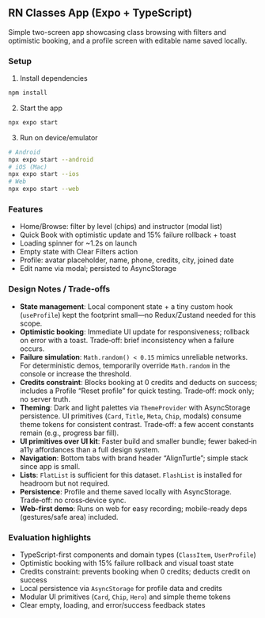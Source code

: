 ## RN Classes App (Expo + TypeScript)

Simple two-screen app showcasing class browsing with filters and optimistic booking, and a profile screen with editable name saved locally.

### Setup

1. Install dependencies
```bash
npm install
```
2. Start the app
```bash
npx expo start
```
3. Run on device/emulator
```bash
# Android
npx expo start --android
# iOS (Mac)
npx expo start --ios
# Web
npx expo start --web
```

### Features

- Home/Browse: filter by level (chips) and instructor (modal list)
- Quick Book with optimistic update and 15% failure rollback + toast
- Loading spinner for ~1.2s on launch
- Empty state with Clear Filters action
- Profile: avatar placeholder, name, phone, credits, city, joined date
- Edit name via modal; persisted to AsyncStorage

### Design Notes / Trade-offs

- **State management**: Local component state + a tiny custom hook (`useProfile`) kept the footprint small—no Redux/Zustand needed for this scope.
- **Optimistic booking**: Immediate UI update for responsiveness; rollback on error with a toast. Trade‑off: brief inconsistency when a failure occurs.
- **Failure simulation**: `Math.random() < 0.15` mimics unreliable networks. For deterministic demos, temporarily override `Math.random` in the console or increase the threshold.
- **Credits constraint**: Blocks booking at 0 credits and deducts on success; includes a Profile “Reset profile” for quick testing. Trade‑off: mock only; no server truth.
- **Theming**: Dark and light palettes via `ThemeProvider` with AsyncStorage persistence. UI primitives (`Card`, `Title`, `Meta`, `Chip`, modals) consume theme tokens for consistent contrast. Trade‑off: a few accent constants remain (e.g., progress bar fill).
- **UI primitives over UI kit**: Faster build and smaller bundle; fewer baked‑in a11y affordances than a full design system.
- **Navigation**: Bottom tabs with brand header “AlignTurtle”; simple stack since app is small.
- **Lists**: `FlatList` is sufficient for this dataset. `FlashList` is installed for headroom but not required.
- **Persistence**: Profile and theme saved locally with AsyncStorage. Trade‑off: no cross‑device sync.
- **Web-first demo**: Runs on web for easy recording; mobile-ready deps (gestures/safe area) included.

### Evaluation highlights

- TypeScript-first components and domain types (`ClassItem`, `UserProfile`)
- Optimistic booking with 15% failure rollback and visual toast state
- Credits constraint: prevents booking when 0 credits; deducts credit on success
- Local persistence via `AsyncStorage` for profile data and credits
- Modular UI primitives (`Card`, `Chip`, `Hero`) and simple theme tokens
- Clear empty, loading, and error/success feedback states

